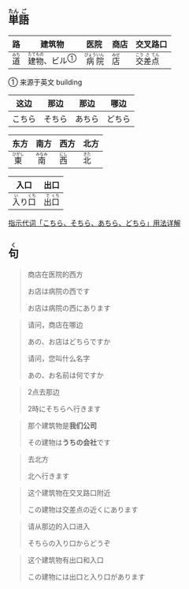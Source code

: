 ## <ruby>単<rt>たん</rt>語<rt>ご</rt></ruby>

| 路                           | 建筑物                                                       | 医院                                          | 商店                         | 交叉路口                                                 |
| ---------------------------- | ------------------------------------------------------------ | --------------------------------------------- | ---------------------------- | -------------------------------------------------------- |
| <ruby>道<rt>みち</rt></ruby> | <ruby>建<rt>たて</rt>物<rt>もの</rt></ruby>、<a>ビル</a><sup>①</sup> | <ruby>病<rt>びょう</rt>院<rt>いん</rt></ruby> | <ruby>店<rt>みせ</rt></ruby> | <ruby>交<rt>こう</rt>差<rt>さ</rt>点<rt>てん</rt></ruby> |

① 来源于英文 building

| 这边  | 那边  | 那边  | 哪边  |
| --- | --- | --- | --- |
| こちら | そちら | あちら | どちら |

| 东方                         | 南方                         | 西方                        | 北方                        |
| -------------------------- | -------------------------- | ------------------------- | ------------------------- |
| <ruby>東<rt>ひがし</rt></ruby> | <ruby>南<rt>みなみ</rt></ruby> | <ruby>西<rt>にし</rt></ruby> | <ruby>北<rt>きた</rt></ruby> |

| 入口                                                 | 出口                                   |
| -------------------------------------------------- | ------------------------------------ |
| <ruby>入<rt>い</rt>り</ruby><ruby>口<rt>くち</rt></ruby> | <ruby>出<rt>で</rt>口<rt>くち</rt></ruby> |

[指示代词「こちら、そちら、あちら、どちら」用法详解](https://www.douban.com/note/502493342/?_i=0895848oxT1-XF '豆瓣：指示代词「こちら、そちら、あちら、どちら」用法详解')

## <ruby>句<rt>く</rt></ruby>

> 商店在医院的西方
> 
> お店は病院の西です
> 
> お店は病院の西にあります

> 请问，商店在哪边
> 
> あの、お店はどちらですか
> 
> 请问，您叫什么名字
> 
> あの、お名前は何ですか

> 2点去那边
> 
> 2時にそちらへ行きます

> 那个建筑物是**我们公司**
> 
> その建物は**うちの会社**です

> 去北方
> 
> 北へ行きます

> 这个建筑物在交叉路口附近
> 
> この建物は交差点の近くにあります

> 请从那边的入口进入
> 
> そちらの入り口からどうぞ

> 这个建筑物有出口和入口
>
> この建物には出口と入り口があります
